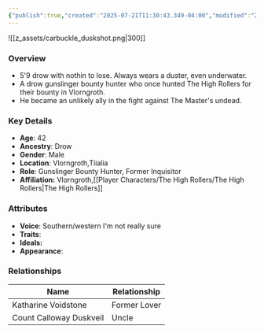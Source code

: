 ```yaml
---
{"publish":true,"created":"2025-07-21T11:30:43.349-04:00","modified":"2025-07-25T12:03:52.566-04:00","published":"2025-07-25T12:03:52.566-04:00","cssclasses":"","Age":"42","Ancestry":"Drow","Gender":"Male","Location":["Vlorngroth","Tiialia"],"Role":["Gunslinger Bounty Hunter, Former Inquisitor"],"Affiliation":["Vlorngroth","[[The High Rollers]]"],"Appearances":["[[-The High Rollers Campaign-]]"]}
---
```



![[z_assets/carbuckle_duskshot.png|300]]

### Overview
- 5'9 drow with nothin to lose. Always wears a duster, even underwater.
- A drow gunslinger bounty hunter who once hunted The High Rollers for their bounty in Vlorngroth.
- He became an unlikely ally in the fight against The Master's undead.

### Key Details
- **Age**: 42
- **Ancestry**: Drow
- **Gender**: Male
- **Location**: Vlorngroth,Tiialia
- **Role**: Gunslinger Bounty Hunter, Former Inquisitor
- **Affiliation:** Vlorngroth,[[Player Characters/The High Rollers/The High Rollers\|The High Rollers]]

### Attributes
- **Voice**: Southern/western I'm not really sure
- **Traits**: 
- **Ideals:** 
- **Appearance**: 

### Relationships

| Name                    | Relationship |
| ----------------------- | ------------ |
| Katharine Voidstone     | Former Lover |
| Count Calloway Duskveil | Uncle        |
